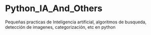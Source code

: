 ﻿# Python_IA_And_Others
Pequeñas practicas de Inteligencia artificial, algoritmos de busqueda, detección de imagenes, categorización, etc en python
